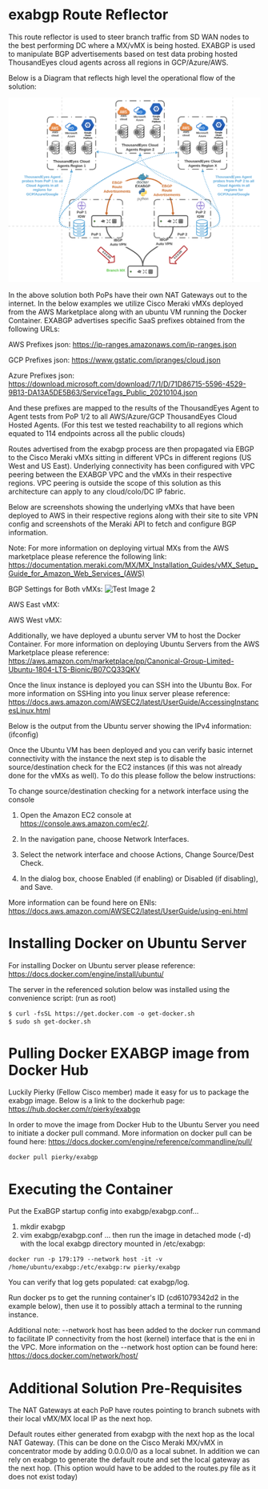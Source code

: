 # exabgp Route Reflector

This route reflector is used to steer branch traffic from SD WAN nodes to the best performing DC where a MX/vMX is being hosted. EXABGP is used to manipulate BGP advertisements based on test data probing hosted ThousandEyes cloud agents across all regions in GCP/Azure/AWS. 

Below is a Diagram that reflects high level the operational flow of the solution:

![Test Image 1](EXA-TE-topology.png)

In the above solution both PoPs have their own NAT Gateways out to the internet. In the below examples we utilize Cisco Meraki vMXs deployed from the AWS Marketplace along with an ubuntu VM running the Docker Container. EXABGP advertises specific SaaS prefixes obtained from the following URLs:

AWS Prefixes json: https://ip-ranges.amazonaws.com/ip-ranges.json

GCP Prefixes json: https://www.gstatic.com/ipranges/cloud.json

Azure Prefixes json: https://download.microsoft.com/download/7/1/D/71D86715-5596-4529-9B13-DA13A5DE5B63/ServiceTags_Public_20210104.json

And these prefixes are mapped to the results of the ThousandEyes Agent to Agent tests from PoP 1/2 to all AWS/Azure/GCP ThousandEyes Cloud Hosted Agents. (For this test we tested reachability to all regions which equated to 114 endpoints across all the public clouds)

Routes advertised from the exabgp process are then propagated via EBGP to the Cisco Meraki vMXs sitting in different VPCs in different regions (US West and US East). Underlying connectivity has been configured with VPC peering between the EXABGP VPC and the vMXs in their respective regions. VPC peering is outside the scope of this solution as this architecture can apply to any cloud/colo/DC IP fabric. 

Below are screenshots showing the underlying vMXs that have been deployed to AWS in their respective regions along with their site to site VPN config and screenshots of the Meraki API to fetch and configure BGP information.

Note:
For more information on deploying virtual MXs from the AWS marketplace please reference the following link:
https://documentation.meraki.com/MX/MX_Installation_Guides/vMX_Setup_Guide_for_Amazon_Web_Services_(AWS)

BGP Settings for Both vMXs:
![Test Image 2](Settings.png)

AWS East vMX:

AWS West vMX:

Additionally, we have deployed a ubuntu server VM to host the Docker Container. For more information on deploying Ubuntu Servers from the AWS Marketplace please reference:
https://aws.amazon.com/marketplace/pp/Canonical-Group-Limited-Ubuntu-1804-LTS-Bionic/B07CQ33QKV

Once the linux instance is deployed you can SSH into the Ubuntu Box. For more information on SSHing into you linux server please reference:
https://docs.aws.amazon.com/AWSEC2/latest/UserGuide/AccessingInstancesLinux.html

Below is the output from the Ubuntu server showing the IPv4 information: (ifconfig)

Once the Ubuntu VM has been deployed and you can verify basic internet connectivity with the instance the next step is to disable the source/destination check for the EC2 instances (if this was not already done for the vMXs as well). To do this please follow the below instructions:

To change source/destination checking for a network interface using the console

1) Open the Amazon EC2 console at https://console.aws.amazon.com/ec2/.

2) In the navigation pane, choose Network Interfaces.

3) Select the network interface and choose Actions, Change Source/Dest Check.

4) In the dialog box, choose Enabled (if enabling) or Disabled (if disabling), and Save.

More information can be found here on ENIs: https://docs.aws.amazon.com/AWSEC2/latest/UserGuide/using-eni.html

# Installing Docker on Ubuntu Server

For installing Docker on Ubuntu server please reference:
https://docs.docker.com/engine/install/ubuntu/

The server in the referenced solution below was installed using the convenience script: (run as root)

```
$ curl -fsSL https://get.docker.com -o get-docker.sh
$ sudo sh get-docker.sh
```

# Pulling Docker EXABGP image from Docker Hub

Luckily Pierky (Fellow Cisco member) made it easy for us to package the exabgp image. Below is a link to the dockerhub page:
https://hub.docker.com/r/pierky/exabgp

In order to move the image from Docker Hub to the Ubuntu Server you need to initiate a docker pull command. More information on docker pull can be found here:
https://docs.docker.com/engine/reference/commandline/pull/

```
docker pull pierky/exabgp
```
# Executing the Container

Put the ExaBGP startup config into exabgp/exabgp.conf...

1) mkdir exabgp
2) vim exabgp/exabgp.conf
... then run the image in detached mode (-d) with the local exabgp directory mounted in /etc/exabgp:

```
docker run -p 179:179 --network host -it -v /home/ubuntu/exabgp:/etc/exabgp:rw pierky/exabgp
```
You can verify that log gets populated: cat exabgp/log.

Run docker ps to get the running container's ID (cd61079342d2 in the example below), then use it to possibly attach a terminal to the running instance.

Additional note: --network host has been added to the docker run command to facilitate IP connectivity from the host (kernel) interface that is the eni in the VPC. More information on the --network host option can be found here:
https://docs.docker.com/network/host/


# Additional Solution Pre-Requisites

The NAT Gateways at each PoP have routes pointing to branch subnets with their local vMX/MX local IP as the next hop. 

Default routes either generated from exabgp with the next hop as the local NAT Gateway. (This can be done on the Cisco Meraki MX/vMX in concentrator mode by adding 0.0.0.0/0 as a local subnet. In addition we can rely on exabgp to generate the default route and set the local gateway as the next hop. (This option would have to be added to the routes.py file as it does not exist today)
